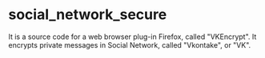 social_network_secure
=====================

It is a source code for a web browser plug-in Firefox, called "VKEncrypt". It encrypts private messages in Social Network, called "Vkontake", or "VK".
